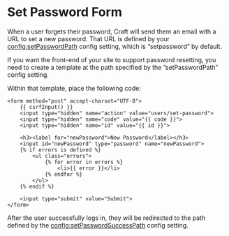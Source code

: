 # Set Password Form

When a user forgets their password, Craft will send them an email with a URL to set a new password. That URL is defined by your <config:setPasswordPath> config setting, which is “setpassword” by default.

If you want the front-end of your site to support password resetting, you need to create a template at the path specified by the ”setPasswordPath” config setting.

Within that template, place the following code:

```twig
<form method="post" accept-charset="UTF-8">
    {{ csrfInput() }}
    <input type="hidden" name="action" value="users/set-password">
    <input type="hidden" name="code" value="{{ code }}">
    <input type="hidden" name="id" value="{{ id }}">

    <h3><label for="newPassword">New Password</label></h3>
    <input id="newPassword" type="password" name="newPassword">
    {% if errors is defined %}
        <ul class="errors">
            {% for error in errors %}
                <li>{{ error }}</li>
            {% endfor %}
        </ul>
    {% endif %}

    <input type="submit" value="Submit">
</form>
```

After the user successfully logs in, they will be redirected to the path defined by the <config:setPasswordSuccessPath> config setting.
